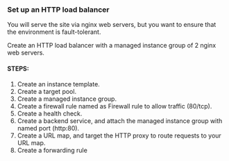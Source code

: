 ### Set up an HTTP load balancer
You will serve the site via nginx web servers, but you want to ensure that the environment is fault-tolerant. 

Create an HTTP load balancer with a managed instance group of 2 nginx web servers.

#### STEPS:
1. Create an instance template.
2. Create a target pool.
3. Create a managed instance group.
4. Create a firewall rule named as Firewall rule to allow traffic (80/tcp).
5. Create a health check.
6. Create a backend service, and attach the managed instance group with named port (http:80).
7. Create a URL map, and target the HTTP proxy to route requests to your URL map.
8. Create a forwarding rule